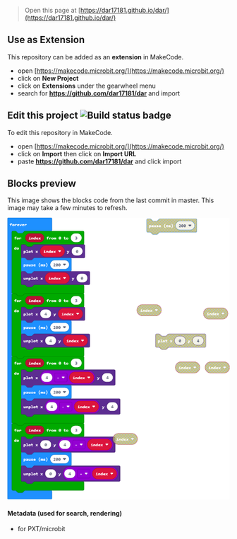 
> Open this page at [https://dar17181.github.io/dar/](https://dar17181.github.io/dar/)

## Use as Extension

This repository can be added as an **extension** in MakeCode.

* open [https://makecode.microbit.org/](https://makecode.microbit.org/)
* click on **New Project**
* click on **Extensions** under the gearwheel menu
* search for **https://github.com/dar17181/dar** and import

## Edit this project ![Build status badge](https://github.com/dar17181/dar/workflows/MakeCode/badge.svg)

To edit this repository in MakeCode.

* open [https://makecode.microbit.org/](https://makecode.microbit.org/)
* click on **Import** then click on **Import URL**
* paste **https://github.com/dar17181/dar** and click import

## Blocks preview

This image shows the blocks code from the last commit in master.
This image may take a few minutes to refresh.

![A rendered view of the blocks](https://github.com/dar17181/dar/raw/master/.github/makecode/blocks.png)

#### Metadata (used for search, rendering)

* for PXT/microbit
<script src="https://makecode.com/gh-pages-embed.js"></script><script>makeCodeRender("{{ site.makecode.home_url }}", "{{ site.github.owner_name }}/{{ site.github.repository_name }}");</script>
